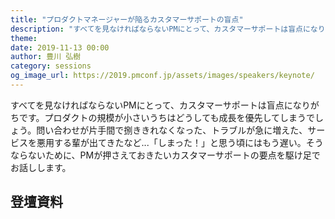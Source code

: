 ```yaml
---
title: "プロダクトマネージャーが陥るカスタマーサポートの盲点"
description: "すべてを見なければならないPMにとって、カスタマーサポートは盲点になりがちです。プロダクトの規模が小さいうちはどうしても成長を優先してしまうでしょう。問い合わせが片手間で捌ききれなくなった、トラブルが急に増えた、サービスを悪用する輩が出てきたなど...「しまった！」と思う頃にはもう遅い。そうならないために、PMが押さえておきたいカスタマーサポートの要点を駆け足でお話しします。"
theme: 
date: 2019-11-13 00:00
author: 豊川 弘樹
category: sessions
og_image_url: https://2019.pmconf.jp/assets/images/speakers/keynote/
---
```


すべてを見なければならないPMにとって、カスタマーサポートは盲点になりがちです。プロダクトの規模が小さいうちはどうしても成長を優先してしまうでしょう。問い合わせが片手間で捌ききれなくなった、トラブルが急に増えた、サービスを悪用する輩が出てきたなど...「しまった！」と思う頃にはもう遅い。そうならないために、PMが押さえておきたいカスタマーサポートの要点を駆け足でお話しします。

## 登壇資料
<script async class="speakerdeck-embed" data-id="2a1475af879547adacb69a012b995e8a" data-ratio="1.77777777777778" src="//speakerdeck.com/assets/embed.js"></script>